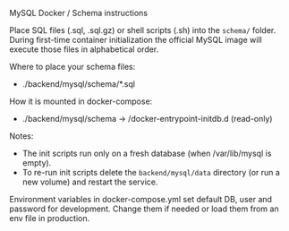 MySQL Docker / Schema instructions

Place SQL files (.sql, .sql.gz) or shell scripts (.sh) into the `schema/`
folder. During first-time container initialization the official MySQL image
will execute those files in alphabetical order.

Where to place your schema files:

- ./backend/mysql/schema/*.sql

How it is mounted in docker-compose:

- ./backend/mysql/schema -> /docker-entrypoint-initdb.d (read-only)

Notes:
- The init scripts run only on a fresh database (when /var/lib/mysql is empty).
- To re-run init scripts delete the `backend/mysql/data` directory (or run a
  new volume) and restart the service.

Environment variables in docker-compose.yml set default DB, user and password
for development. Change them if needed or load them from an env file in
production.
